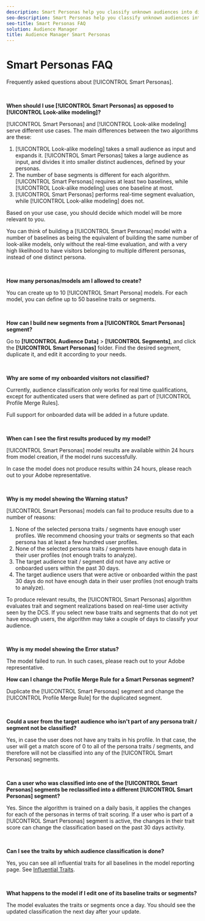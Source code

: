 ```yaml
---
description: Smart Personas help you classify unknown audiences into distinct personas in real-time, using data science.
seo-description: Smart Personas help you classify unknown audiences into distinct personas in real-time, using data science.
seo-title: Smart Personas FAQ
solution: Audience Manager
title: Audience Manager Smart Personas
---
```


# Smart Personas FAQ

Frequently asked questions about [!UICONTROL Smart Personas].

&nbsp;

**When should I use [!UICONTROL Smart Personas] as opposed to [!UICONTROL Look-alike modeling]?**

[!UICONTROL Smart Personas] and [!UICONTROL Look-alike modeling] serve different use cases. The main differences between the two algorithms are these:

1. [!UICONTROL Look-alike modeling] takes a small audience as input and expands it. [!UICONTROL Smart Personas] takes a large audience as input, and divides it into smaller distinct audiences, defined by your personas.
1. The number of base segments is different for each algorithm. [!UICONTROL Smart Personas] requires at least two baselines, while [!UICONTROL Look-alike modeling] uses one baseline at most.
1. [!UICONTROL Smart Personas] performs real-time segment evaluation, while [!UICONTROL Look-alike modeling] does not.

Based on your use case, you should decide which model will be more relevant to you.

You can think of building a [!UICONTROL Smart Personas] model with a number of baselines as being the equivalent of building the same number of look-alike models, only without the real-time evaluation, and with a very high likelihood to have visitors belonging to multiple different personas, instead of one distinct persona.

&nbsp;

**How many personas/models am I allowed to create?**

You can create up to 10 [!UICONTROL Smart Persona] models. For each model, you can define up to 50 baseline traits or segments.

&nbsp;

**How can I build new segments from a [!UICONTROL Smart Personas] segment?**

Go to **[!UICONTROL Audience Data]** > **[!UICONTROL Segments]**, and click the **[!UICONTROL Smart Personas]** folder. Find the desired segment, duplicate it, and edit it according to your needs.

&nbsp;

**Why are some of my onboarded visitors not classified?**

Currently, audience classification only works for real time qualifications, except for authenticated users that were defined as part of [!UICONTROL Profile Merge Rules].

Full support for onboarded data will be added in a future update.

&nbsp;

**When can I see the first results produced by my model?**

[!UICONTROL Smart Personas] model results are available within 24 hours from model creation, if the model runs successfully.

In case the model does not produce results within 24 hours, please reach out to your Adobe representative.

&nbsp;

**Why is my model showing the Warning status?**

[!UICONTROL Smart Personas] models can fail to produce results due to a number of reasons:

1. None of the selected persona traits / segments have enough user profiles. We recommend choosing your traits or segments so that each persona has at least a few hundred user profiles.
1. None of the selected persona traits / segments have enough data in their user profiles (not enough traits to analyze).
1. The target audience trait / segment did not have any active or onboarded users within the past 30 days.
1. The target audience users that were active or onboarded within the past 30 days do not have enough data in their user profiles (not enough traits to analyze).

To produce relevant results, the [!UICONTROL Smart Personas] algorithm evaluates trait and segment realizations based on real-time user activity seen by the DCS. If you select new base traits and segments that do not yet have enough users, the algorithm may take a couple of days to classify your audience.

&nbsp;

**Why is my model showing the Error status?**

The model failed to run. In such cases, please reach out to your Adobe representative.

**How can I change the Profile Merge Rule for a Smart Personas segment?**

Duplicate the [!UICONTROL Smart Personas] segment and change the [!UICONTROL Profile Merge Rule] for the duplicated segment.

&nbsp;

**Could a user from the target audience who isn't part of any persona trait / segment not be classified?**

Yes, in case the user does not have any traits in his profile. In that case, the user will get a match score of 0 to all of the persona traits / segments, and therefore will not be classified into any of the [!UICONTROL Smart Personas] segments.

&nbsp;

**Can a user who was classified into one of the [!UICONTROL Smart Personas] segments be reclassified into a different [!UICONTROL Smart Personas] segment?**

Yes. Since the algorithm is trained on a daily basis, it applies the changes for each of the personas in terms of trait scoring. If a user who is part of a [!UICONTROL Smart Personas] segment is active, the changes in their trait score can change the classification based on the past 30 days activity.

&nbsp;

**Can I see the traits by which audience classification is done?**

Yes, you can see all influential traits for all baselines in the model reporting page. See [Influential Traits](../features/algorithmic-models/smart-personas-reporting.md#influential-traits).

&nbsp;

**What happens to the model if I edit one of its baseline traits or segments?**

The model evaluates the traits or segments once a day. You should see the updated classification the next day after your update.
